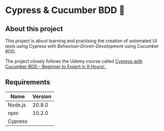 # Cypress & Cucumber BDD 🤖

## About this project

This project is about learning and practising the creation of automated UI tests using 
Cypress with *Behaviour-Driven-Development* using Cucumber BDD. 

The project closely follows the Udemy course called 
[Cypress with Cucumber BDD - Beginner to Expert in 9 Hours!
](https://www.udemy.com/course/cypress-with-cucumber-bdd-beginner-to-expert-in-9-hours).

## Requirements

| Name    | Version  |
|---------|----------|
| Node.js | 20.8.0   |
| npm     | 10.2.0   |
| Cypress |          |

